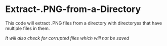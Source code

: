 # Extract-.PNG-from-a-Directory
This code will extract .PNG files from a directory with directoryes that have multiple files in them.

*It will also check for corrupted files which will not be saved*
